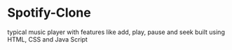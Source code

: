 # Spotify-Clone
typical music player with features like add, play, pause and seek built using HTML, CSS and Java Script

